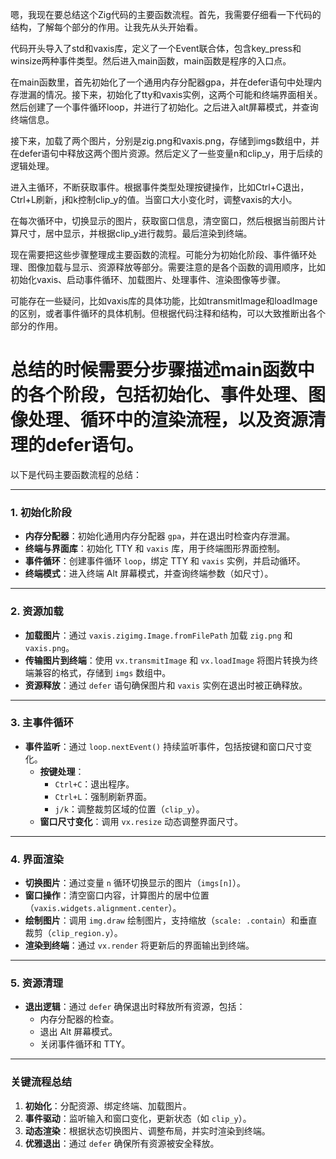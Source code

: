 嗯，我现在要总结这个Zig代码的主要函数流程。首先，我需要仔细看一下代码的结构，了解每个部分的作用。让我先从头开始看。

代码开头导入了std和vaxis库，定义了一个Event联合体，包含key_press和winsize两种事件类型。然后进入main函数，main函数是程序的入口点。

在main函数里，首先初始化了一个通用内存分配器gpa，并在defer语句中处理内存泄漏的情况。接下来，初始化了tty和vaxis实例，这两个可能和终端界面相关。然后创建了一个事件循环loop，并进行了初始化。之后进入alt屏幕模式，并查询终端信息。

接下来，加载了两个图片，分别是zig.png和vaxis.png，存储到imgs数组中，并在defer语句中释放这两个图片资源。然后定义了一些变量n和clip_y，用于后续的逻辑处理。

进入主循环，不断获取事件。根据事件类型处理按键操作，比如Ctrl+C退出，Ctrl+L刷新，j和k控制clip_y的值。当窗口大小变化时，调整vaxis的大小。

在每次循环中，切换显示的图片，获取窗口信息，清空窗口，然后根据当前图片计算尺寸，居中显示，并根据clip_y进行裁剪。最后渲染到终端。

现在需要把这些步骤整理成主要函数的流程。可能分为初始化阶段、事件循环处理、图像加载与显示、资源释放等部分。需要注意的是各个函数的调用顺序，比如初始化vaxis、启动事件循环、加载图片、处理事件、渲染图像等步骤。

可能存在一些疑问，比如vaxis库的具体功能，比如transmitImage和loadImage的区别，或者事件循环的具体机制。但根据代码注释和结构，可以大致推断出各个部分的作用。

总结的时候需要分步骤描述main函数中的各个阶段，包括初始化、事件处理、图像处理、循环中的渲染流程，以及资源清理的defer语句。
================================================
以下是代码主要函数流程的总结：

---

### **1. 初始化阶段**
- **内存分配器**：初始化通用内存分配器 `gpa`，并在退出时检查内存泄漏。
- **终端与界面库**：初始化 TTY 和 `vaxis` 库，用于终端图形界面控制。
- **事件循环**：创建事件循环 `loop`，绑定 TTY 和 `vaxis` 实例，并启动循环。
- **终端模式**：进入终端 Alt 屏幕模式，并查询终端参数（如尺寸）。

---

### **2. 资源加载**
- **加载图片**：通过 `vaxis.zigimg.Image.fromFilePath` 加载 `zig.png` 和 `vaxis.png`。
- **传输图片到终端**：使用 `vx.transmitImage` 和 `vx.loadImage` 将图片转换为终端兼容的格式，存储到 `imgs` 数组中。
- **资源释放**：通过 `defer` 语句确保图片和 `vaxis` 实例在退出时被正确释放。

---

### **3. 主事件循环**
- **事件监听**：通过 `loop.nextEvent()` 持续监听事件，包括按键和窗口尺寸变化。
  - **按键处理**：
    - `Ctrl+C`：退出程序。
    - `Ctrl+L`：强制刷新界面。
    - `j/k`：调整裁剪区域的位置（`clip_y`）。
  - **窗口尺寸变化**：调用 `vx.resize` 动态调整界面尺寸。

---

### **4. 界面渲染**
- **切换图片**：通过变量 `n` 循环切换显示的图片（`imgs[n]`）。
- **窗口操作**：清空窗口内容，计算图片的居中位置（`vaxis.widgets.alignment.center`）。
- **绘制图片**：调用 `img.draw` 绘制图片，支持缩放（`scale: .contain`）和垂直裁剪（`clip_region.y`）。
- **渲染到终端**：通过 `vx.render` 将更新后的界面输出到终端。

---

### **5. 资源清理**
- **退出逻辑**：通过 `defer` 确保退出时释放所有资源，包括：
  - 内存分配器的检查。
  - 退出 Alt 屏幕模式。
  - 关闭事件循环和 TTY。

---

### **关键流程总结**
1. **初始化**：分配资源、绑定终端、加载图片。
2. **事件驱动**：监听输入和窗口变化，更新状态（如 `clip_y`）。
3. **动态渲染**：根据状态切换图片、调整布局，并实时渲染到终端。
4. **优雅退出**：通过 `defer` 确保所有资源被安全释放。